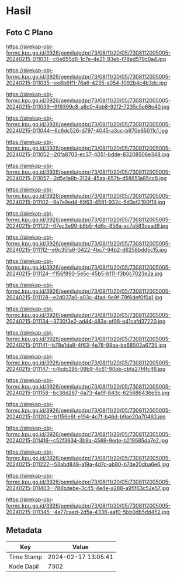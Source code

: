 # Hasil

## Foto C Plano

https://sirekap-obj-formc.kpu.go.id/3926/pemilu/pdpr/73/08/11/20/05/7308112005005-20240215-011031--c0e655d6-1c7e-4e21-93eb-f78ed579c0a4.jpg

https://sirekap-obj-formc.kpu.go.id/3926/pemilu/pdpr/73/08/11/20/05/7308112005005-20240215-011035--ce8b6ff1-76a6-4235-a054-f092b4c4b3dc.jpg

https://sirekap-obj-formc.kpu.go.id/3926/pemilu/pdpr/73/08/11/20/05/7308112005005-20240215-011039--919399c8-a8c0-4bb8-92f2-7235c5e68e40.jpg

https://sirekap-obj-formc.kpu.go.id/3926/pemilu/pdpr/73/08/11/20/05/7308112005005-20240215-011044--6c6dc526-d797-4045-a3cc-b970e65011c1.jpg

https://sirekap-obj-formc.kpu.go.id/3926/pemilu/pdpr/73/08/11/20/05/7308112005005-20240215-011052--20fa8703-ec37-4051-bdde-83208506e348.jpg

https://sirekap-obj-formc.kpu.go.id/3926/pemilu/pdpr/73/08/11/20/05/7308112005005-20240215-011057--2d5e1a8b-3124-45aa-857b-d58651a85cc8.jpg

https://sirekap-obj-formc.kpu.go.id/3926/pemilu/pdpr/73/08/11/20/05/7308112005005-20240215-011102--9a7e9ed4-6963-4591-932c-6d3ef2190f19.jpg

https://sirekap-obj-formc.kpu.go.id/3926/pemilu/pdpr/73/08/11/20/05/7308112005005-20240215-011122--07ec3e99-b6b5-4d6c-856a-ac7a583cead9.jpg

https://sirekap-obj-formc.kpu.go.id/3926/pemilu/pdpr/73/08/11/20/05/7308112005005-20240215-011112--e6c35fa6-0422-4bc7-94b2-d6258bdd5c15.jpg

https://sirekap-obj-formc.kpu.go.id/3926/pemilu/pdpr/73/08/11/20/05/7308112005005-20240215-011124--f156f890-5e5c-45b5-b111-f3b0c7023e2a.jpg

https://sirekap-obj-formc.kpu.go.id/3926/pemilu/pdpr/73/08/11/20/05/7308112005005-20240215-011128--e2d037a0-a03c-4fad-9e9f-79f6def0f0a1.jpg

https://sirekap-obj-formc.kpu.go.id/3926/pemilu/pdpr/73/08/11/20/05/7308112005005-20240215-011134--3730f3e2-ad44-483a-af98-a41cafd37220.jpg

https://sirekap-obj-formc.kpu.go.id/3926/pemilu/pdpr/73/08/11/20/05/7308112005005-20240215-011141--b78e1da8-4f63-4e78-99aa-ba68502a6735.jpg

https://sirekap-obj-formc.kpu.go.id/3926/pemilu/pdpr/73/08/11/20/05/7308112005005-20240215-011147--c4bdc295-09b9-4c61-90bb-cbfa27f4fc46.jpg

https://sirekap-obj-formc.kpu.go.id/3926/pemilu/pdpr/73/08/11/20/05/7308112005005-20240215-011158--bc36d267-4a73-4a9f-843c-625686436e5b.jpg

https://sirekap-obj-formc.kpu.go.id/3926/pemilu/pdpr/73/08/11/20/05/7308112005005-20240215-011202--b1156e6f-e194-4c7f-b46d-b9ae20a70463.jpg

https://sirekap-obj-formc.kpu.go.id/3926/pemilu/pdpr/73/08/11/20/05/7308112005005-20240215-011416--c52f3934-3b9a-4569-9ede-b219585da7e2.jpg

https://sirekap-obj-formc.kpu.go.id/3926/pemilu/pdpr/73/08/11/20/05/7308112005005-20240215-011222--53abd848-a19a-4d7c-ab80-b7de20dba6e6.jpg

https://sirekap-obj-formc.kpu.go.id/3926/pemilu/pdpr/73/08/11/20/05/7308112005005-20240215-011403--788bdebe-3c45-4e4e-a288-a95f63c52e57.jpg

https://sirekap-obj-formc.kpu.go.id/3926/pemilu/pdpr/73/08/11/20/05/7308112005005-20240215-011345--4a77caed-2d5a-4336-aaf0-5bb0db5dd452.jpg


## Metadata

| Key        | Value               |
| ---------- | ------------------- |
| Time Stamp | 2024-02-17 13:05:41 |
| Kode Dapil | 7302                |



